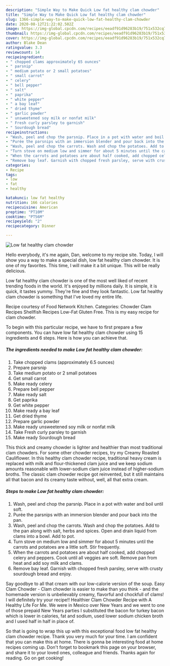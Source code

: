 ```yaml
---
description: "Simple Way to Make Quick Low fat healthy clam chowder"
title: "Simple Way to Make Quick Low fat healthy clam chowder"
slug: 1366-simple-way-to-make-quick-low-fat-healthy-clam-chowder
date: 2020-08-12T21:22:02.502Z
image: https://img-global.cpcdn.com/recipes/eeadf91d96283b19/751x532cq70/low-fat-healthy-clam-chowder-recipe-main-photo.jpg
thumbnail: https://img-global.cpcdn.com/recipes/eeadf91d96283b19/751x532cq70/low-fat-healthy-clam-chowder-recipe-main-photo.jpg
cover: https://img-global.cpcdn.com/recipes/eeadf91d96283b19/751x532cq70/low-fat-healthy-clam-chowder-recipe-main-photo.jpg
author: Blake Dean
ratingvalue: 3.3
reviewcount: 14
recipeingredient:
- " chopped clams approximately 65 ounces"
- " parsnip"
- " medium potato or 2 small potatoes"
- " small carrot"
- " celery"
- " bell pepper"
- " salt"
- " paprika"
- " white pepper"
- " a bay leaf"
- " dried thyme"
- " garlic powder"
- " unsweetened soy milk or nonfat milk"
- " Fresh curly parsley to garnish"
- " Sourdough bread"
recipeinstructions:
- "Wash, peel and chop the parsnip. Place in a pot with water and boil until soft."
- "Purée the parsnips with an immersion blender and pour back into the pan."
- "Wash, peel and chop the carrots. Wash and chop the potatoes. Add to the pan along with salt, herbs and spices. Open and drain liquid from clams into a bowl. Add to pot."
- "Turn stove on medium low and simmer for about 5 minutes until the carrots and potatoes are a little soft. Stir frequently."
- "When the carrots and potatoes are about half cooked, add chopped celery and peppers. Cook until all veggies are soft. Remove pan from heat and add soy milk and clams."
- "Remove bay leaf. Garnish with chopped fresh parsley, serve with crusty sourdough bread and enjoy."
categories:
- Recipe
tags:
- low
- fat
- healthy

katakunci: low fat healthy 
nutrition: 166 calories
recipecuisine: American
preptime: "PT10M"
cooktime: "PT56M"
recipeyield: "2"
recipecategory: Dinner

---
```



![Low fat healthy clam chowder](https://img-global.cpcdn.com/recipes/eeadf91d96283b19/751x532cq70/low-fat-healthy-clam-chowder-recipe-main-photo.jpg)

Hello everybody, it's me again, Dan, welcome to my recipe site. Today, I will show you a way to make a special dish, low fat healthy clam chowder. It is one of my favorites. This time, I will make it a bit unique. This will be really delicious.

Low fat healthy clam chowder is one of the most well liked of recent trending foods in the world. It's enjoyed by millions daily. It is simple, it is quick, it tastes yummy. They're fine and they look fantastic. Low fat healthy clam chowder is something that I've loved my entire life.

Recipe courtesy of Food Network Kitchen. Categories: Chowder Clam Recipes Shellfish Recipes Low-Fat Gluten Free. This is my easy recipe for clam chowder.


To begin with this particular recipe, we have to first prepare a few components. You can have low fat healthy clam chowder using 15 ingredients and 6 steps. Here is how you can achieve that.

<!--inarticleads1-->

##### The ingredients needed to make Low fat healthy clam chowder:

1. Take  chopped clams (approximately 6.5 ounces)
1. Prepare  parsnip
1. Take  medium potato or 2 small potatoes
1. Get  small carrot
1. Make ready  celery
1. Prepare  bell pepper
1. Make ready  salt
1. Get  paprika
1. Get  white pepper
1. Make ready  a bay leaf
1. Get  dried thyme
1. Prepare  garlic powder
1. Make ready  unsweetened soy milk or nonfat milk
1. Take  Fresh curly parsley to garnish
1. Make ready  Sourdough bread


This thick and creamy chowder is lighter and healthier than most traditional clam chowders. For some other chowder recipes, try my Creamy Roasted Cauliflower. In this healthy clam chowder recipe, traditional heavy cream is replaced with milk and flour-thickened clam juice and we keep sodium amounts reasonable with lower-sodium clam juice instead of higher-sodium broths. The classic clam chowder recipe got reinvented, but it still maintains all that bacon and its creamy taste without, well, all that extra cream. 

<!--inarticleads2-->

##### Steps to make Low fat healthy clam chowder:

1. Wash, peel and chop the parsnip. Place in a pot with water and boil until soft.
1. Purée the parsnips with an immersion blender and pour back into the pan.
1. Wash, peel and chop the carrots. Wash and chop the potatoes. Add to the pan along with salt, herbs and spices. Open and drain liquid from clams into a bowl. Add to pot.
1. Turn stove on medium low and simmer for about 5 minutes until the carrots and potatoes are a little soft. Stir frequently.
1. When the carrots and potatoes are about half cooked, add chopped celery and peppers. Cook until all veggies are soft. Remove pan from heat and add soy milk and clams.
1. Remove bay leaf. Garnish with chopped fresh parsley, serve with crusty sourdough bread and enjoy.


Say goodbye to all that cream with our low-calorie version of the soup. Easy Clam Chowder - Clam chowder is easier to make than you think - and the homemade version is unbelievably creamy, flavorful and chockfull of clams! I will definitely try your recipe!! Healthier Clam Chowder Recipe with A Healthy Life For Me. We were in Mexico over New Years and we went to one of those prepaid New Years parties I substituted the bacon for turkey bacon which is lower in calories, fat and sodium, used lower sodium chicken broth and I used half in half in place of. 

So that is going to wrap this up with this exceptional food low fat healthy clam chowder recipe. Thank you very much for your time. I am confident that you can make this at home. There is gonna be interesting food at home recipes coming up. Don't forget to bookmark this page on your browser, and share it to your loved ones, colleague and friends. Thanks again for reading. Go on get cooking!
